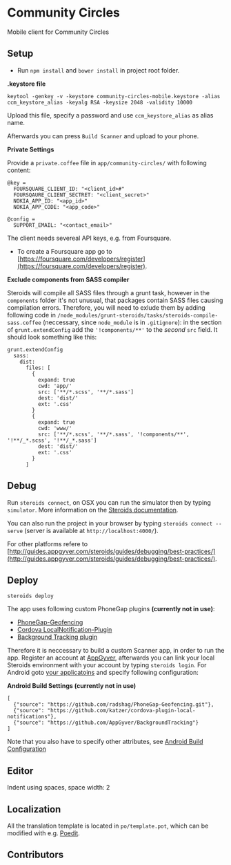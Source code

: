 Community Circles
=================

Mobile client for Community Circles

Setup
-----

- Run `npm install` and `bower install` in project root folder.

**.keystore file**

`keytool -genkey -v -keystore community-circles-mobile.keystore -alias ccm_keystore_alias
-keyalg RSA -keysize 2048 -validity 10000`

Upload this file, specify a password and use `ccm_keystore_alias` as alias name.

Afterwards you can press `Build Scanner` and upload to your phone.

**Private Settings**

Provide a `private.coffee` file in `app/community-circles/` with following content:

```
@key =
  FOURSQUARE_CLIENT_ID: "<client_id>#"
  FOURSQAURE_CLIENT_SECTRET: "<client_secret>"
  NOKIA_APP_ID: "<app_id>"
  NOKIA_APP_CODE: "<app_code>"

@config =
  SUPPORT_EMAIL: "<contact_email>"
```

The client needs severeal API keys, e.g. from Foursquare.

- To create a Foursquare app go to [https://foursquare.com/developers/register](https://foursquare.com/developers/register).

**Exclude components from SASS compiler**

Steroids will compile all SASS files through a grunt task, however in the `components` folder it's not unusual, that packages contain SASS files causing compilation errors.
Therefore, you will need to exlude them by adding following code in `/node_modules/grunt-steroids/tasks/steroids-compile-sass.coffee` (neccessary, since `node_module` is in `.gitignore`): in the section of `grunt.extendConfig` add the `'!components/**'` to the *second* `src` field. It should look something like this:

```
grunt.extendConfig
  sass:
    dist:
      files: [
        {
          expand: true
          cwd: 'app/'
          src: ['**/*.scss', '**/*.sass']
          dest: 'dist/'
          ext: '.css'
        }
        {
          expand: true
          cwd: 'www/'
          src: ['**/*.scss', '**/*.sass', '!components/**', '!**/_*.scss', '!**/_*.sass']
          dest: 'dist/'
          ext: '.css'
        }
      ]
```

Debug
-----

Run `steroids connect`, on OSX you can run the simulator then by typing `simulator`.
More information on the [Steroids documentation](http://guides.appgyver.com/steroids/guides/debugging/safari-web-inspector/).

You can also run the project in your browser by typing `steroids connect --serve` (server is available at `http://localhost:4000/`). 

For other platforms refere to [http://guides.appgyver.com/steroids/guides/debugging/best-practices/](http://guides.appgyver.com/steroids/guides/debugging/best-practices/).

Deploy
------

`steroids deploy`

The app uses following custom PhoneGap plugins **(currently not in use)**:
 
- [PhoneGap-Geofencing](https://github.com/radshag/PhoneGap-Geofencing)
- [Cordova LocalNotification-Plugin](https://github.com/katzer/cordova-plugin-local-notifications)
- [Background Tracking plugin](https://github.com/AppGyver/BackgroundTracking)

Therefore it is neccessary to build a custom Scanner app, in order to run the app.
Register an account at [AppGyver](https://cloud.appgyver.com/users/sign_up), afterwards you can link your local Steroids environment with your account by typing `steroids login`.
For Android goto [your applicatoins](https://cloud.appgyver.com/applications/) and specify following configuration:

**Android Build Settings (currently not in use)**

```
[
  {"source": "https://github.com/radshag/PhoneGap-Geofencing.git"},
  {"source": "https://github.com/katzer/cordova-plugin-local-notifications"},
  {"source": "https://github.com/AppGyver/BackgroundTracking"}
]
```

Note that you also have to specify other attributes, see [Android Build Configuration](http://guides.appgyver.com/steroids/guides/cloud_services/android-build-config/)


Editor
------

Indent using spaces, space width: 2

Localization
------------

All the translation template is located in `po/template.pot`, which can be modified with e.g. [Poedit](http://poedit.net).

Contributors
------------
